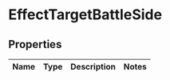 

# EffectTargetBattleSide


## Properties

| Name | Type | Description | Notes |
|------------ | ------------- | ------------- | -------------|



